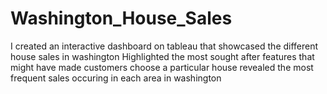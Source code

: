 # Washington_House_Sales
I created an interactive dashboard on tableau that showcased the different house sales in washington
Highlighted the most sought after features that might have made customers choose a particular house
revealed the most frequent sales occuring in each area in washington
